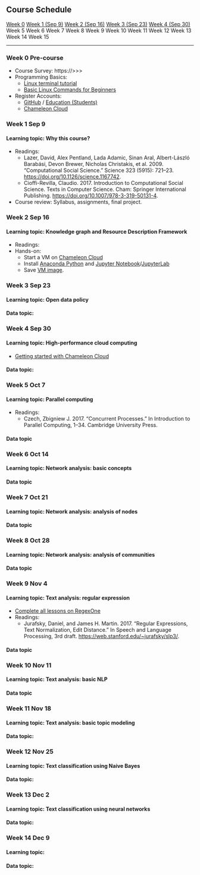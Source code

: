 ## Course Schedule
[Week 0](#w0) [Week 1 (Sep 9)](#w1)	[Week 2 (Sep 16)](#w2)	[Week 3 (Sep 23)](#w3)	[Week 4 (Sep 30)](#w4)	Week 5	Week 6	Week 7	Week 8	Week 9	Week 10	Week 11	Week 12	Week 13	Week 14	Week 15

---
### <a name="w0"></a> Week 0 Pre-course
- Course Survey: https://>>>
- Programming Basics:
	- [Linux terminal tutorial](http://linuxcommand.org/index.php)
	- [Basic Linux Commands for Beginners](https://maker.pro/linux/tutorial/basic-linux-commands-for-beginners)
- Register Accounts:
	- [GitHub](https://github.com/) / [Education (Students)](https://education.github.com/students)
	- [Chameleon Cloud](https://www.chameleoncloud.org/)

### <a name="w1"></a> Week 1 Sep 9
#### Learning topic: Why this course?
- Readings:
	- Lazer, David, Alex Pentland, Lada Adamic, Sinan Aral, Albert-László Barabási, Devon Brewer, Nicholas Christakis, et al. 2009. “Computational Social Science.” Science 323 (5915): 721–23. https://doi.org/10.1126/science.1167742.
	- Cioffi-Revilla, Claudio. 2017. Introduction to Computational Social Science. Texts in Computer Science. Cham: Springer International Publishing. https://doi.org/10.1007/978-3-319-50131-4.
- Course review: Syllabus, assignments, final project.

### <a name="w2"></a> Week 2 Sep 16
#### Learning topic: Knowledge graph and Resource Description Framework
- Readings:
- Hands-on:
	- Start a VM on [Chameleon Cloud](https://www.chameleoncloud.org/)
	- Install [Anaconda Python](https://www.anaconda.com/distribution/) and [Jupyter Notebook](https://jupyter-notebook.readthedocs.io/en/stable/public_server.html)/[JupyterLab](https://jupyterlab.readthedocs.io/en/stable/getting_started/starting.html)
	- Save [VM image](https://chameleoncloud.readthedocs.io/en/latest/technical/images.html).


### <a name="w3"></a> Week 3 Sep 23
#### Learning topic: Open data policy
#### Data topic:

### <a name="w4"></a> Week 4 Sep 30
#### Learning topic: High-performance cloud computing
- [Getting started with Chameleon Cloud](https://chameleoncloud.readthedocs.io/en/latest/getting-started/index.html)

#### Data topic:

### <a name="w5"></a> Week 5 Oct 7
#### Learning topic: Parallel computing
- Readings:
	- Czech, Zbigniew J. 2017. “Concurrent Processes.” In Introduction to Parallel Computing, 1–34. Cambridge University Press.

#### Data topic

### <a name="w6"></a> Week 6 Oct 14
#### Learning topic: Network analysis: basic concepts
#### Data topic

### <a name="w7"></a> Week 7 Oct 21
#### Learning topic: Network analysis: analysis of nodes
#### Data topic

### <a name="w8"></a> Week 8 Oct 28
#### Learning topic: Network analysis: analysis of communities
#### Data topic

### <a name="w9"></a> Week 9 Nov 4
#### Learning topic: Text analysis: regular expression
- [Complete all lessons on RegexOne](https://regexone.com/)
- Readings:
	- Jurafsky, Daniel, and James H. Martin. 2017. “Regular Expressions, Text Normalization, Edit Distance.” In Speech and Language Processing, 3rd draft. https://web.stanford.edu/~jurafsky/slp3/.

#### Data topic

### <a name="w10"></a> Week 10 Nov 11
#### Learning topic: Text analysis: basic NLP
#### Data topic

### <a name="w11"></a> Week 11 Nov 18
#### Learning topic: Text analysis: basic topic modeling
#### Data topic: 

### <a name="w12"></a> Week 12 Nov 25
#### Learning topic: Text classification using Naive Bayes
#### Data topic:

### <a name="w13"></a> Week 13 Dec 2
#### Learning topic: Text classification using neural networks
#### Data topic:

### <a name="w14"></a> Week 14 Dec 9
#### Learning topic:
#### Data topic:

